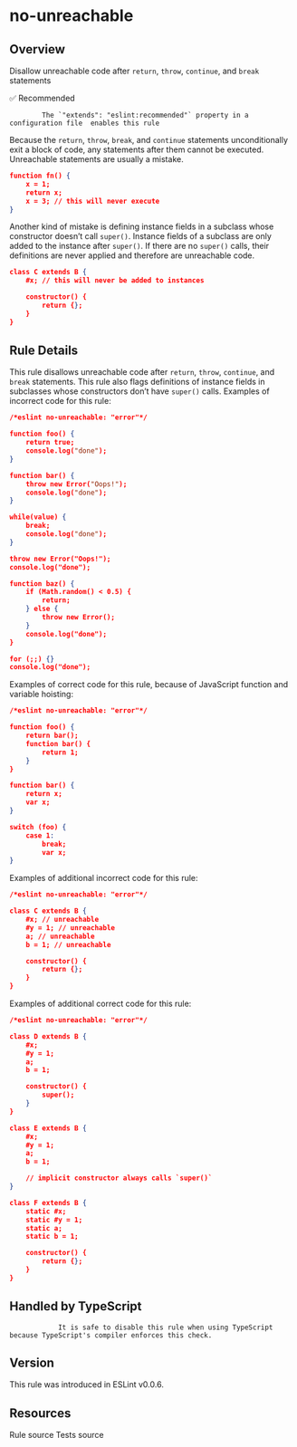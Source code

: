 
# no-unreachable
## Overview
Disallow unreachable code after `return`, `throw`, `continue`, and `break` statements


✅ Recommended

            The `"extends": "eslint:recommended"` property in a configuration file  enables this rule
        


Because the `return`, `throw`, `break`, and `continue` statements unconditionally exit a block of code, any statements after them cannot be executed. Unreachable statements are usually a mistake.

```json
function fn() {
    x = 1;
    return x;
    x = 3; // this will never execute
}
```
Another kind of mistake is defining instance fields in a subclass whose constructor doesn’t call `super()`. Instance fields of a subclass are only added to the instance after `super()`. If there are no `super()` calls, their definitions are never applied and therefore are unreachable code.

```json
class C extends B {
    #x; // this will never be added to instances

    constructor() {
        return {};
    }
}
```
## Rule Details
This rule disallows unreachable code after `return`, `throw`, `continue`, and `break` statements. This rule also flags definitions of instance fields in subclasses whose constructors don’t have `super()` calls.
Examples of incorrect code for this rule:


```json
/*eslint no-unreachable: "error"*/

function foo() {
    return true;
    console.log("done");
}

function bar() {
    throw new Error("Oops!");
    console.log("done");
}

while(value) {
    break;
    console.log("done");
}

throw new Error("Oops!");
console.log("done");

function baz() {
    if (Math.random() < 0.5) {
        return;
    } else {
        throw new Error();
    }
    console.log("done");
}

for (;;) {}
console.log("done");
```
Examples of correct code for this rule, because of JavaScript function and variable hoisting:


```json
/*eslint no-unreachable: "error"*/

function foo() {
    return bar();
    function bar() {
        return 1;
    }
}

function bar() {
    return x;
    var x;
}

switch (foo) {
    case 1:
        break;
        var x;
}
```
Examples of additional incorrect code for this rule:


```json
/*eslint no-unreachable: "error"*/

class C extends B {
    #x; // unreachable
    #y = 1; // unreachable
    a; // unreachable
    b = 1; // unreachable

    constructor() {
        return {};
    }
}
```
Examples of additional correct code for this rule:


```json
/*eslint no-unreachable: "error"*/

class D extends B {
    #x;
    #y = 1;
    a;
    b = 1;

    constructor() {
        super();
    }
}

class E extends B {
    #x;
    #y = 1;
    a;
    b = 1;

    // implicit constructor always calls `super()`
}

class F extends B {
    static #x;
    static #y = 1;
    static a;
    static b = 1;

    constructor() {
        return {};
    }
}
```

## Handled by TypeScript

                It is safe to disable this rule when using TypeScript because TypeScript's compiler enforces this check.
            
## Version
This rule was introduced in ESLint v0.0.6.
## Resources

Rule source 
Tests source 

